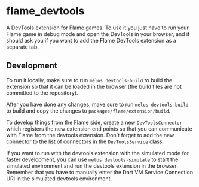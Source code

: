 # flame_devtools

A DevTools extension for Flame games. To use it you just have to run your
Flame game in debug mode and open the DevTools in your browser, and it should
ask you if you want to add the Flame DevTools extension as a separate tab.


## Development

To run it locally, make sure to run `melos devtools-build` to build the
extension so that it can be loaded in the browser (the build files are not
committed to the repository).

After you have done any changes, make sure to run `melos devtools-build` to
build and copy the changes to `packages/flame/extension/build`.

To develop things from the Flame side, create a new `DevToolsConnector` which
registers the new extension end points so that you can communicate with Flame
from the devtools extension. Don't forget to add the new connector to the
list of connectors in the `DevToolsService` class.

If you want to run with the devtools extension with the simulated mode for
faster development, you can use `melos devtools-simulate` to start the
simulated environment and run the devtools extension in the browser.
Remember that you have to manually enter the Dart VM Service Connection URI
in the simulated devtools environment.
